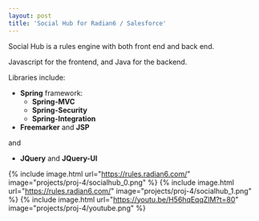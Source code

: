 ```yaml
---
layout: post
title: 'Social Hub for Radian6 / Salesforce'
---
```


Social Hub is a rules engine with both front end and back end.

Javascript for the frontend, and Java for the backend.

Libraries include:
* **Spring** framework:
  * **Spring-MVC**
  * **Spring-Security**
  * **Spring-Integration**
* **Freemarker** and **JSP**

and
* **JQuery** and **JQuery-UI**


{% include image.html url="https://rules.radian6.com/" image="projects/proj-4/socialhub_0.png" %}
{% include image.html url="https://rules.radian6.com/" image="projects/proj-4/socialhub_1.png" %}
{% include image.html url="https://youtu.be/H56hqEqqZlM?t=80" image="projects/proj-4/youtube.png" %}
